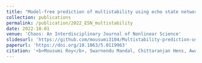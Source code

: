 ```yaml
---
title: "Model-free prediction of multistability using echo state network"
collection: publications
permalink: /publication/2022_ESN_multistability
date: 2022-10-01
venue: 'Chaos: An Interdisciplinary Journal of Nonlinear Science'
slidesurl: 'https://github.com/mousumi3104/Multistability-prediction-using-ESN'
paperurl: 'https://doi.org/10.1063/5.0119963'
citation: '<b>Mousumi Roy</b>, Swarnendu Mandal, Chittaranjan Hens, Awadhesh Prasad, N.V. Kuznetsov, Manish Dev Shrimali. &quot;Model-free prediction of multistability using echo state network&quot; <i>Chaos 1</i>. 32, 101104 (2022).'
---
```

